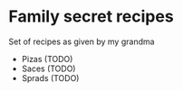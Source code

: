 # Family secret recipes

Set of recipes as given by my grandma

- Pizas (TODO)
- Saces (TODO)
- Sprads (TODO)